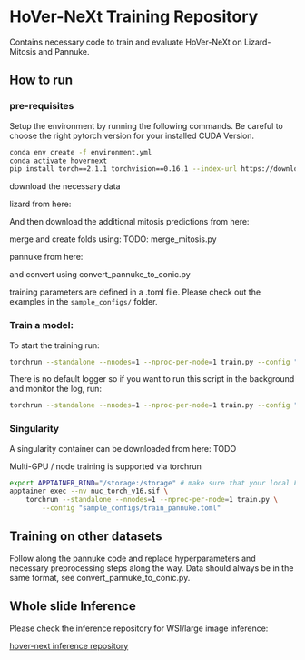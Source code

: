 # HoVer-NeXt Training Repository

Contains necessary code to train and evaluate HoVer-NeXt on Lizard-Mitosis and Pannuke.

## How to run



### pre-requisites

Setup the environment by running the following commands. Be careful to choose the right pytorch version for your installed CUDA Version.

```bash
conda env create -f environment.yml
conda activate hovernext
pip install torch==2.1.1 torchvision==0.16.1 --index-url https://download.pytorch.org/whl/cu118
```

download the necessary data

lizard from here:

And then download the additional mitosis predictions from here:

merge and create folds using: TODO: merge_mitosis.py 


pannuke from here:

and convert using convert_pannuke_to_conic.py 

training parameters are defined in a .toml file. Please check out the examples in the `sample_configs/` folder.

### Train a model:
To start the training run:

```bash
torchrun --standalone --nnodes=1 --nproc-per-node=1 train.py --config "sample_configs/train_pannuke.toml"
```

There is no default logger so if you want to run this script in the background and monitor the log, run:

```bash
torchrun --standalone --nnodes=1 --nproc-per-node=1 train.py --config "sample_configs/train_pannuke.toml" >train.log 2>&1 &
```


### Singularity 

A singularity container can be downloaded from here:
TODO

Multi-GPU / node training is supported via torchrun

```bash
export APPTAINER_BIND="/storage:/storage" # make sure that your local FS is mounted
apptainer exec --nv nuc_torch_v16.sif \
    torchrun --standalone --nnodes=1 --nproc-per-node=1 train.py \
	    --config "sample_configs/train_pannuke.toml"
```

## Training on other datasets

Follow along the pannuke code and replace hyperparameters and necessary preprocessing steps along the way.
Data should always be in the same format, see convert_pannuke_to_conic.py.
## Whole slide Inference

Please check the inference repository for WSI/large image inference:

[hover-next inference repository](https://github.com/digitalpathologybern/hover_next_train)
